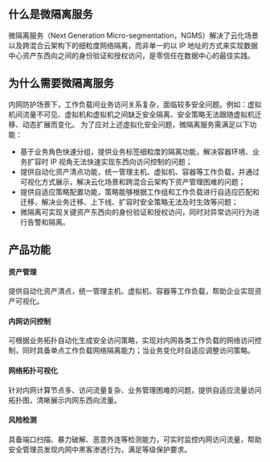 ## 什么是微隔离服务
微隔离服务（Next Generation Micro-segmentation，NGMS）解决了云化场景以及跨混合云架构下的细粒度网络隔离，而非单一的以 IP 地址的方式来实现数据中心资产东西向之间的身份验证和授权访问，是零信任在数据中心的最佳实践。

## 为什么需要微隔离服务
内网防护场景下，工作负载间业务访问关系复杂，面临较多安全问题。例如：虚拟机间流量不可见、虚拟机和虚拟机之间缺乏安全隔离、安全策略无法跟随虚拟机迁移、动态扩展而变化。
为了应对上述虚拟化安全问题，微隔离服务需满足以下功能：
- 基于业务角色快速分组，提供业务标签细粒度的隔离功能，解决容器环境、业务扩容时 IP 视角无法快速实现东西向访问控制的问题；
- 提供自动化资产清点功能，统一管理主机、虚拟机、容器等工作负载，并通过可视化方式展示，解决云化场景和跨混合云架构下资产管理困难的问题；
- 提供自适应策略配置功能，策略能够根据工作组和工作负载进行自适应匹配和迁移，解决业务迁移、上下线、扩容时安全策略无法及时生效等问题；
- 微隔离可实现关键资产东西向的身份验证和授权访问，同时对异常访问行为进行告警和隔离。

## 产品功能
#### 资产管理
提供自动化资产清点，统一管理主机、虚拟机、容器等工作负载，帮助企业实现资产可视化。
#### 内网访问控制
可根据业务拓扑自动化生成安全访问策略，实现对内网各类工作负载的网络访问控制，同时具备单点工作负载网络隔离能力；当业务变化时自适应调整访问策略。
#### 网络拓扑可视化
针对内网计算节点多、访问流量复杂、业务管理困难的问题，提供自适应流量访问拓扑图，清晰展示内网东西向流量。
#### 风险检测
具备端口扫描、暴力破解、恶意外连等检测能力，可实时监控内网访问流量，帮助安全管理员发现内网中黑客渗透行为，满足等级保护要求。
